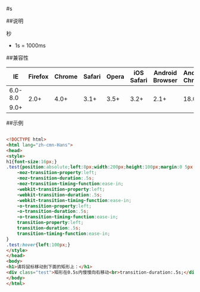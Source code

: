 #s

##说明

秒

- 1s = 1000ms


##兼容性


<table class="compatible">
<thead>
	<tr>
		<th>IE</th>
		<th>Firefox</th>
		<th>Chrome</th>
		<th>Safari</th>
		<th>Opera</th>
		<th>iOS Safari</th>
		<th>Android Browser</th>
		<th>Android Chrome</th>
	</tr>
</thead>
<tbody>
	<tr>
		<td class="unsupport">6.0-8.0</td>
		<td class="support" rowspan="2">2.0+</td>
		<td class="support" rowspan="2">4.0+</td>
		<td class="support" rowspan="2">3.1+</td>
		<td class="support" rowspan="2">3.5+</td>
		<td class="support" rowspan="2">3.2+</td>
		<td class="support" rowspan="2">2.1+</td>
		<td class="support" rowspan="2">18.0+</td>
	</tr>
	<tr>
		<td class="support">9.0+</td>
	</tr>
</tbody>
</table>




##示例

```html

<!DOCTYPE html>
<html lang="zh-cmn-Hans">
<head>
<style>
h1{font-size:16px;}
.test{position:absolute;left:8px;width:200px;height:100px;margin:0 5px;padding:10px;border:1px solid #ddd;background-color:#eee;color:#000;
	-moz-transition-property:left;
	-moz-transition-duration:.5s;
	-moz-transition-timing-function:ease-in;
	-webkit-transition-property:left;
	-webkit-transition-duration:.5s;
	-webkit-transition-timing-function:ease-in;
	-o-transition-property:left;
	-o-transition-duration:.5s;
	-o-transition-timing-function:ease-in;
	transition-property:left;
	transition-duration:.5s;
	transition-timing-function:ease-in;
}
.test:hover{left:100px;}
</style>
</head>
<body>
<h1>请将鼠标移动到下面的矩形上：</h1>
<div class="test">矩形在0.5s内慢慢向右移动<br>transition-duration:.5s;</div>
</body>
</html>

```
